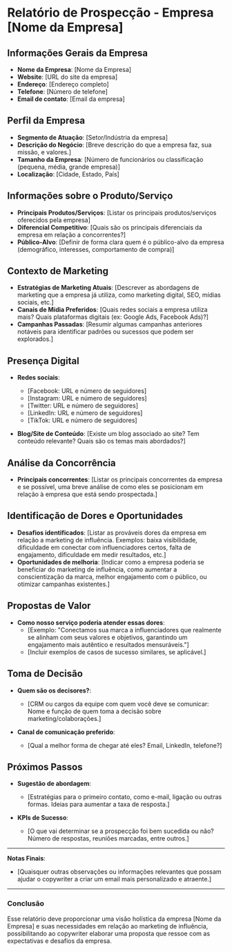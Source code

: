 # Relatório de Prospecção - Empresa [Nome da Empresa]

## Informações Gerais da Empresa
- **Nome da Empresa**: [Nome da Empresa]
- **Website**: [URL do site da empresa]
- **Endereço**: [Endereço completo]
- **Telefone**: [Número de telefone]
- **Email de contato**: [Email da empresa]

## Perfil da Empresa
- **Segmento de Atuação**: [Setor/Indústria da empresa]
- **Descrição do Negócio**: [Breve descrição do que a empresa faz, sua missão, e valores.]
- **Tamanho da Empresa**: [Número de funcionários ou classificação (pequena, média, grande empresa)]
- **Localização**: [Cidade, Estado, País]

## Informações sobre o Produto/Serviço
- **Principais Produtos/Serviços**: [Listar os principais produtos/serviços oferecidos pela empresa]
- **Diferencial Competitivo**: [Quais são os principais diferenciais da empresa em relação a concorrentes?]
- **Público-Alvo**: [Definir de forma clara quem é o público-alvo da empresa (demográfico, interesses, comportamento de compra)]

## Contexto de Marketing
- **Estratégias de Marketing Atuais**: [Descrever as abordagens de marketing que a empresa já utiliza, como marketing digital, SEO, mídias sociais, etc.]
- **Canais de Mídia Preferidos**: [Quais redes sociais a empresa utiliza mais? Quais plataformas digitais (ex: Google Ads, Facebook Ads)?]
- **Campanhas Passadas**: [Resumir algumas campanhas anteriores notáveis para identificar padrões ou sucessos que podem ser explorados.]

## Presença Digital
- **Redes sociais**:
  - [Facebook: URL e número de seguidores]
  - [Instagram: URL e número de seguidores]
  - [Twitter: URL e número de seguidores]
  - [LinkedIn: URL e número de seguidores]
  - [TikTok: URL e número de seguidores]

- **Blog/Site de Conteúdo**: [Existe um blog associado ao site? Tem conteúdo relevante? Quais são os temas mais abordados?]

## Análise da Concorrência
- **Principais concorrentes**: [Listar os principais concorrentes da empresa e se possível, uma breve análise de como eles se posicionam em relação à empresa que está sendo prospectada.]

## Identificação de Dores e Oportunidades
- **Desafios identificados**: [Listar as prováveis dores da empresa em relação a marketing de influência. Exemplos: baixa visibilidade, dificuldade em conectar com influenciadores certos, falta de engajamento, dificuldade em medir resultados, etc.]
- **Oportunidades de melhoria**: [Indicar como a empresa poderia se beneficiar do marketing de influência, como aumentar a conscientização da marca, melhor engajamento com o público, ou otimizar campanhas existentes.]

## Propostas de Valor
- **Como nosso serviço poderia atender essas dores**: 
  - [Exemplo: "Conectamos sua marca a influenciadores que realmente se alinham com seus valores e objetivos, garantindo um engajamento mais autêntico e resultados mensuráveis."]
  - [Incluir exemplos de casos de sucesso similares, se aplicável.]

## Toma de Decisão
- **Quem são os decisores?**:
  - [CRM ou cargos da equipe com quem você deve se comunicar: Nome e função de quem toma a decisão sobre marketing/colaborações.]
  
- **Canal de comunicação preferido**:
  - [Qual a melhor forma de chegar até eles? Email, LinkedIn, telefone?]

## Próximos Passos
- **Sugestão de abordagem**: 
  - [Estratégias para o primeiro contato, como e-mail, ligação ou outras formas. Ideias para aumentar a taxa de resposta.]

- **KPIs de Sucesso**: 
  - [O que vai determinar se a prospecção foi bem sucedida ou não? Número de respostas, reuniões marcadas, entre outros.]

---

**Notas Finais**:
- [Quaisquer outras observações ou informações relevantes que possam ajudar o copywriter a criar um email mais personalizado e atraente.]
  
---

### Conclusão
Esse relatório deve proporcionar uma visão holística da empresa [Nome da Empresa] e suas necessidades em relação ao marketing de influência, possibilitando ao copywriter elaborar uma proposta que ressoe com as expectativas e desafios da empresa.